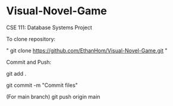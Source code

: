# Visual-Novel-Game
CSE 111: Database Systems Project


To clone repository:

" git clone https://github.com/EthanHom/Visual-Novel-Game.git "

Commit and Push:

git add .

git commit -m "Commit files"

(For main branch)
git push origin main
